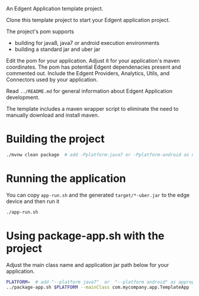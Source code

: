 An Edgent Application template project.

Clone this template project to start your Edgent application project.

The project's pom supports

- building for java8, java7 or android execution environments
- building a standard jar and uber jar

Edit the pom for your application.  Adjust it for your application's maven coordinates.
The pom has potential Edgent dependenacies present and commented out.
Include the Edgent Providers, Analytics, Utils, and Connectors used by your application.

Read `../README.md` for general information about Edgent Application development.

The template includes a maven wrapper script to eliminate the need to
manually download and install maven.

# Building the project
```sh
./mvnw clean package  # add -Pplatform-java7 or -Pplatform-android as needed
```

# Running the application

You can copy `app-run.sh` and the generated `target/*-uber.jar` to the 
edge device and then run it
```sh
./app-run.sh
```

# Using package-app.sh with the project

Adjust the main class name and application jar path below for your application.
```sh
PLATFORM=  # add "--platform java7"  or  "--platform android" as appropriate
../package-app.sh $PLATFORM --mainClass com.mycompany.app.TemplateApp --appjar target/my-app-1.0-SNAPSHOT.jar
```
